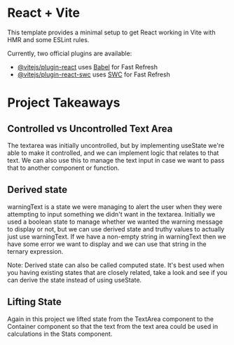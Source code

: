 # React + Vite

This template provides a minimal setup to get React working in Vite with HMR and some ESLint rules.

Currently, two official plugins are available:

- [@vitejs/plugin-react](https://github.com/vitejs/vite-plugin-react/blob/main/packages/plugin-react/README.md) uses [Babel](https://babeljs.io/) for Fast Refresh
- [@vitejs/plugin-react-swc](https://github.com/vitejs/vite-plugin-react-swc) uses [SWC](https://swc.rs/) for Fast Refresh

# Project Takeaways

## Controlled vs Uncontrolled Text Area

The textarea was initially uncontrolled, but by implementing useState we're able to make it controlled, and we can implement logic that relates to that text. We can also use this to manage the text input in case we want to pass that to another component or function.

## Derived state

warningText is a state we were managing to alert the user when they were attempting to input something we didn't want in the textarea. Initially we used a boolean state to manage whether we wanted the warning message to display or not, but we can use derived state and truthy values to actually just use warningText. If we have a non-empty string in warningText then we have some error we want to display and we can use that string in the ternary expression.

Note: Derived state can also be called computed state. It's best used when you having existing states that are closely related, take a look and see if you can derive the state instead of using useState.

## Lifting State

Again in this project we lifted state from the TextArea component to the Container component so that the text from the text area could be used in calculations in the Stats component.

